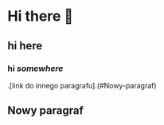 # Hi there 👋
## hi here
### hi *somewhere*
<!--
**Kulczyba/kulczyba** is a ✨ _special_ ✨ repository because its `README.md` (this file) appears on your GitHub profile.

_Here_ are some ideas to get you started:

[search](www.google.com)

- 🔭 I’m currently working on ...
- 🌱 I’m currently learning ...
- 👯 I’m looking to collaborate on ...
- 🤔 I’m looking for help with ...
- 💬 Ask me about ...
- 📫 How to reach me: ...
- 😄 Pronouns: ...
- ⚡ Fun fact: ...
-->  
.[link do innego paragrafu].(#Nowy-paragraf)


## Nowy paragraf

